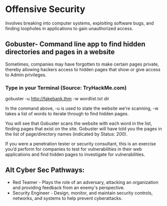 # Offensive Security 

Involves breaking into computer systems, exploiting software bugs, and finding loopholes in applications to gain unauthorized access.

## Gobuster- Command line app to find hidden directories and pages in a website 

Sometimes, companies may have forgotten to make certain pages private, thereby allowing hackers access to hidden pages that show or give access to Admin privileges. 

### Type in your Terminal (Source: TryHackMe.com)

gobuster -u http://fakebank.thm -w wordlist.txt dir

In the command above, -u is used to state the website we're scanning, -w takes a list of words to iterate through to find hidden pages.

You will see that Gobuster scans the website with each word in the list, finding pages that exist on the site. Gobuster will have told you the pages in the list of page/directory names (indicated by Status: 200).

If you were a penetration tester or security consultant, this is an exercise you’d perform for companies to test for vulnerabilities in their web applications and find hidden pages to investigate for vulnerabilities.

## Alt Cyber Sec Pathways:
- Red Teamer - Plays the role of an adversary, attacking an organization and providing feedback from an enemy's perspective.
- Security Engineer - Design, monitor, and maintain security controls, networks, and systems to help prevent cyberattacks.

